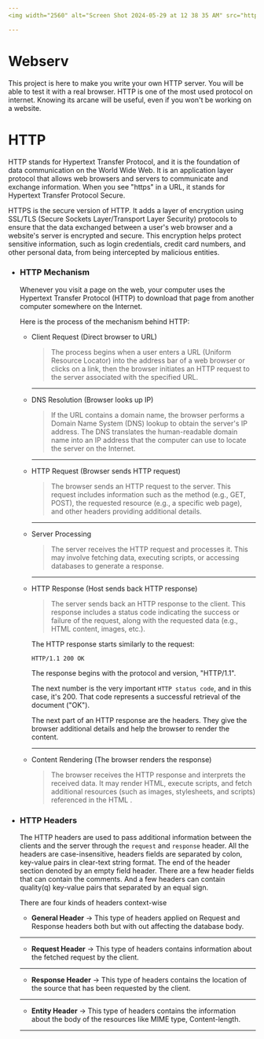 ```yaml
---
<img width="2560" alt="Screen Shot 2024-05-29 at 12 38 35 AM" src="https://github.com/amaitou/Webserv/assets/49293816/2536f0da-303e-4011-94e1-d40281d78089">

---
```


# Webserv
This project is here to make you write your own HTTP server. You will be able to test it with a real browser. HTTP is one of the most used protocol on internet. Knowing its arcane will be useful, even if you won't be working on a website.


# HTTP

HTTP stands for Hypertext Transfer Protocol, and it is the foundation of data communication on the World Wide Web. It is an application layer protocol that allows web browsers and servers to communicate and exchange information. When you see "https" in a URL, it stands for Hypertext Transfer Protocol Secure.

HTTPS is the secure version of HTTP. It adds a layer of encryption using SSL/TLS (Secure Sockets Layer/Transport Layer Security) protocols to ensure that the data exchanged between a user's web browser and a website's server is encrypted and secure. This encryption helps protect sensitive information, such as login credentials, credit card numbers, and other personal data, from being intercepted by malicious entities.

- ### HTTP Mechanism

	Whenever you visit a page on the web, your computer uses the Hypertext Transfer Protocol (HTTP) to download that page from another computer somewhere on the Internet.

	Here is the process of the mechanism behind HTTP:

	- Client Request (Direct browser to URL)
		> The process begins when a user enters a URL (Uniform Resource Locator) into the address bar of a web browser or clicks on a link, then the browser initiates an HTTP request to the server associated with the specified URL.

		---

	-  DNS Resolution (Browser looks up IP)
		> If the URL contains a domain name, the browser performs a Domain Name System (DNS) lookup to obtain the server's IP address. The DNS translates the human-readable domain name into an IP address that the computer can use to locate the server on the Internet.

		---

	- HTTP Request (Browser sends HTTP request)
		> The browser sends an HTTP request to the server. This request includes information such as the method (e.g., GET, POST), the requested resource (e.g., a specific web page), and other headers providing additional details.

		---

	- Server Processing
		> The server receives the HTTP request and processes it. This may involve fetching data, executing scripts, or accessing databases to generate a response.

		---

	-  HTTP Response (Host sends back HTTP response)
		> The server sends back an HTTP response to the client. This response includes a status code indicating the success or failure of the request, along with the requested data (e.g., HTML content, images, etc.).

		The HTTP response starts similarly to the request:
		```
		HTTP/1.1 200 OK
		```
		The response begins with the protocol and version, "HTTP/1.1". <br />

		The next number is the very important `HTTP status code`, and in this case, it's 200. That code represents a successful retrieval of the document ("OK").  <br />

		The next part of an HTTP response are the headers. They give the browser additional details and help the browser to render the content.

		---

	- Content Rendering (The browser renders the response)
		> The browser receives the HTTP response and interprets the received data. It may render HTML, execute scripts, and fetch additional resources (such as images, stylesheets, and scripts) referenced in the HTML .

- ### HTTP Headers

	The HTTP headers are used to pass additional information between the clients and the server through the `request` and `response` header. All the headers are case-insensitive, headers fields are separated by colon, key-value pairs in clear-text string format. The end of the header section denoted by an empty field header. There are a few header fields that can contain the comments. And a few headers can contain quality(q) key-value pairs that separated by an equal sign.

	There are four kinds of headers context-wise
	- **General Header** -> This type of headers applied on Request and Response headers both but with out affecting the database body.

	---
	- **Request Header** -> This type of headers contains information about the fetched request by the client.
	---
	- **Response Header** -> This type of headers contains the location of the source that has been requested by the client.
	---
	- **Entity Header** -> This type of headers contains the information about the body of the resources like MIME type, Content-length.
	---
